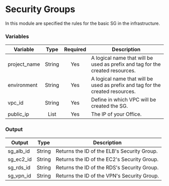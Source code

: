 # Security Groups
In this module are specified the rules for the basic SG in the infrastructure. 

### Variables

| Variable     | Type         | Required     | Description  |
| ------------ | :----------: | :----------: | ------------ |
| project_name       | String | Yes | A logical name that will be used as prefix and tag for the created resources. |
| environment        | String | Yes | A logical name that will be used as prefix and tag for the created resources. |
| vpc_id             | String | Yes | Define in which VPC will be created the SG. |
| public_ip          | List   | Yes | The IP of your Office. |

### Output

| Output       | Type         |  Description  |
| ------------ | :----------: |  ------------ |
| sg_alb_id    | String | Returns the ID of the ELB's Security Group. |
| sg_ec2_id    | String | Returns the ID of the EC2's Security Group. |
| sg_rds_id    | String | Returns the ID of the RDS's Security Group. |
| sg_vpn_id    | String | Returns the ID of the VPN's Security Group. |
